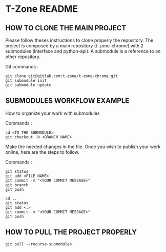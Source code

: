 # T-Zone README

## HOW TO CLONE THE MAIN PROJECT

Please follow theses instructions to clone properly the repository.
The project is composed by a main repository (t-zone-chrome) with 2 submodules (interface and python-api).
A submodule is a reference to an other repository.

Git commands :
```
git clone git@gitlab.com:t-zone/t-zone-chrome.git
git submodule init
git submodule update
```

## SUBMODULES WORKFLOW EXAMPLE

How to organize your work with submodules

Commands :
```
cd <TO THE SUBMODULE>
git checkout -b <BRANCH NAME>
```

Make the needed changes in the file.
Once you wish to publish your work online, here are the steps to follow.

Commands :
```
git status
git add <FILE NAME>
git commit -m "<YOUR COMMIT MESSAGE>"
git branch
git push

cd ..
git status
git add <.>
git commit -m "<YOUR COMMIT MESSAGE>"
git push
```

## HOW TO PULL THE PROJECT PROPERLY

```
git pull --recurse-submodules
```
